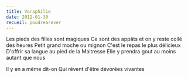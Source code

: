 ```yaml
---
title: Voraphilie
date: 2012-01-30
recueil: poudrearever
---
```


Les pieds des filles sont magiques
Ce sont des appâts et on y reste collé des heures
Petit grand moche ou mignon
C'est le repas le plus délicieux
D'offrir sa langue au pied de la Maitresse
Elle y prendra gout au moins autant que nous

Il y en a même dit-on
Qui rêvent
d'être
dévorées
vivantes
